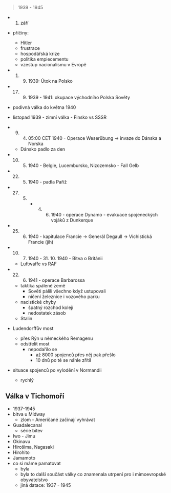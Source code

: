 > 1939 - 1945

- 1. září
- příčiny:
	- Hitler
	- frustrace
	- hospodářská krize
	- politika empiecementu
	- vzestup nacionalismu v Evropě

- 1. 9. 1939: Útok na Polsko
- 17. 9. 1939 - 1941: okupace východního Polska Sověty
- podivná válka do května 1940
- listopad 1939 - zimní válka - Finsko vs SSSR
- 9. 4. 05:00 CET 1940 - Operace Weserübung -> invaze do Dánska a Norska
	- Dánsko padlo za den
- 10. 5. 1940 - Belgie, Lucembursko, Nizozemsko - Fall Gelb
- 22. 5. 1940 - padla Paříž
- 27. 5. - 4. 6. 1940 - operace Dynamo - evakuace spojeneckých vojáků z Dunkerque
- 25. 6. 1940 - kapitulace Francie
	-> Generál Degaull
	-> Vichistická Francie (jih)
- 10. 7. 1940 - 31. 10. 1940 - Bitva o Británii
	- Luftwaffe vs RAF
- 22. 6. 1941 - operace Barbarossa
	- taktika spálené země
		- Sověti pálili všechno když ustupovali
		- ničení železnice i vozového parku
	- nacistické chyby
		- špatný rozchod kolejí
		- nedostatek zásob
	- Stalin

- Ludendorffův most
	- přes Rýn u německého Remagenu
	- odstřelit most
		- nepodařilo se
			- až 8000 spojenců přes něj pak přešlo
			- 10 dnů po té se náhle zřítil

- situace spojenců po vylodění v Normandii
	- rychlý

## Válka v Tichomoří
- 1937-1945
- bitva u Midway
	- zlom - Američané začínají vyhrávat
- Guadalecanal
	- série bitev
- Iwo - Jimu
- Okinavu
- Hirošima, Nagasaki
- Hirohito
- Jamamoto
- co si máme pamatovat
	- byla
	- byla to další součást války co znamenala utrpení pro i mimoevropské obyvatelstvo
	- jiná datace: 1937 - 1945